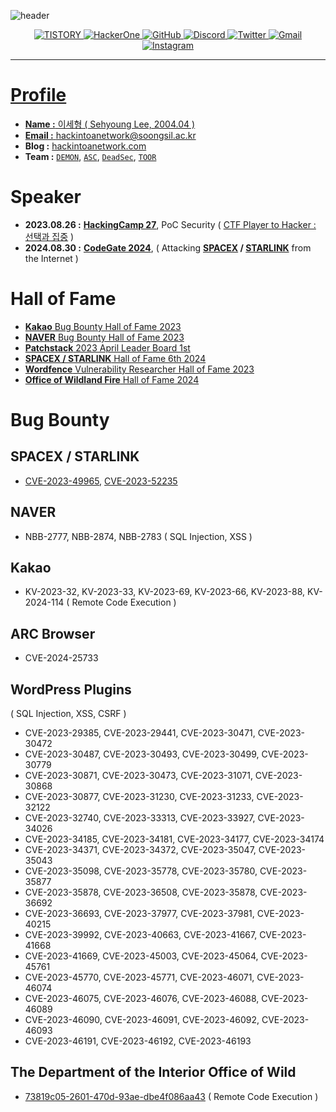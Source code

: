 ![header](https://capsule-render.vercel.app/api?type=soft&color=black&height=200&section=header&text=hackintoanetwork&fontColor=FFFFFF&fontSize=70&animation=fadeIn)<p align="center"><a href="https://hackintoanetwork.co.kr"><img alt="TISTORY" src ="https://img.shields.io/badge/Tistory-000000.svg?&style=for-the-badge&logo=tistory&logoColor=white&link=https://hackintoanetwork.com"/> <a href="https://hackerone.com/hackintoanetwork"><img alt="HackerOne" src ="https://img.shields.io/badge/HackerOne-000000.svg?&style=for-the-badge&logo=hackerone&logoColor=white"/> <a href="https://hackintoanetwork.com"><img alt="GitHub" src ="https://img.shields.io/badge/GitHub.io-181717.svg?&style=for-the-badge&logo=gitHub&logoColor=white&link=https://hackintoanetwork.github.io"/> <img alt="Discord" src ="https://img.shields.io/badge/Discord-5865F2.svg?&style=for-the-badge&logo=discord&logoColor=white"/> <img alt="Twitter" src ="https://img.shields.io/badge/Twitter-1DA1F2.svg?&style=for-the-badge&logo=twitter&logoColor=white"/> <a href="mailto:hackintoanetwork@gmail.com"><img alt="Gmail" src ="https://img.shields.io/badge/Gmail-EA4335.svg?&style=for-the-badge&logo=gmail&logoColor=white"/> <a href="https://instagram.com/hackintoanetwork"><img alt="Instagram" src ="https://img.shields.io/badge/Instagram-E4405F.svg?&style=for-the-badge&logo=instagram&logoColor=white"/></p>

* * *

# **Profile**


- **Name :** 이세형 ( Sehyoung Lee, 2004.04 )
- **Email :** [hackintoanetwork@soongsil.ac.kr](mailto:hackintoanetwork@soongsil.ac.kr)
- **Blog :** [hackintoanetwork.com](https://hackintoanetwork.com)
- **Team :** [`DEMON`](https://demon-kr.github.io/), [`ASC`](https://ssu-asc.github.io/), [`DeadSec`](https://deadsec.team/), [`TOOR`](https:///) 

# **Speaker**


- **2023.08.26 :** [**HackingCamp 27**](http://hackingcamp.org/), PoC Security ( [CTF Player to Hacker : 선택과 집중](https://github.com/hackintoanetwork/Scan-WP) )
- **2024.08.30 :** [**CodeGate 2024**](https://codegate.org/), ( Attacking <b>[SPACEX](https://www.spacex.com/) / [STARLINK](https://www.starlink.com/)</b> from the Internet )

# Hall of Fame

- [**Kakao** Bug Bounty Hall of Fame 2023](https://bugbounty.kakao.com/notice/halloffame)
- [**NAVER** Bug Bounty Hall of Fame 2023](https://bugbounty.naver.com/ko/halloffame_2023)
- [**Patchstack** 2023 April Leader Board 1st](https://patchstack.com/database/leaderboard/april-2023)
- [**SPACEX / STARLINK** Hall of Fame 6th 2024](https://bugcrowd.com/spacex/hall-of-fame)
- [**Wordfence** Vulnerability Researcher Hall of Fame 2023](https://www.wordfence.com/threat-intel/vulnerabilities/researchers/all-time?page=2)
- [**Office of Wildland Fire** Hall of Fame 2024](https://bugcrowd.com/owf-vdp/hall-of-fame)

# **Bug Bounty**


## SPACEX / STARLINK

- [CVE-2023-49965](https://hackintoanetwork.com/blog/2023-starlink-router-gen2-xss-eng/), [CVE-2023-52235](https://bugcrowd.com/disclosures/f529009b-90eb-4bf9-957d-6fe7ea890fa2/starlink-dishy-is-vulnerable-to-csrf-via-dns-rebinding)

## **NAVER**

- NBB-2777, NBB-2874, NBB-2783 ( SQL Injection, XSS )

## **Kakao**

- KV-2023-32, KV-2023-33, KV-2023-69, KV-2023-66, KV-2023-88, KV-2024-114 ( Remote Code Execution )

## ARC Browser

- CVE-2024-25733

## WordPress Plugins

( SQL Injection, XSS, CSRF )

- CVE-2023-29385, CVE-2023-29441, CVE-2023-30471, CVE-2023-30472
- CVE-2023-30487, CVE-2023-30493, CVE-2023-30499, CVE-2023-30779
- CVE-2023-30871, CVE-2023-30473, CVE-2023-31071, CVE-2023-30868
- CVE-2023-30877, CVE-2023-31230, CVE-2023-31233, CVE-2023-32122
- CVE-2023-32740, CVE-2023-33313, CVE-2023-33927, CVE-2023-34026
- CVE-2023-34185, CVE-2023-34181, CVE-2023-34177, CVE-2023-34174
- CVE-2023-34371, CVE-2023-34372, CVE-2023-35047, CVE-2023-35043
- CVE-2023-35098, CVE-2023-35778, CVE-2023-35780, CVE-2023-35877
- CVE-2023-35878, CVE-2023-36508, CVE-2023-35878, CVE-2023-36692
- CVE-2023-36693, CVE-2023-37977, CVE-2023-37981, CVE-2023-40215
- CVE-2023-39992, CVE-2023-40663, CVE-2023-41667, CVE-2023-41668
- CVE-2023-41669, CVE-2023-45003, CVE-2023-45064, CVE-2023-45761
- CVE-2023-45770, CVE-2023-45771, CVE-2023-46071, CVE-2023-46074
- CVE-2023-46075, CVE-2023-46076, CVE-2023-46088, CVE-2023-46089
- CVE-2023-46090, CVE-2023-46091, CVE-2023-46092, CVE-2023-46093
- CVE-2023-46191, CVE-2023-46192, CVE-2023-46193

## The Department of the Interior Office of Wild
- [73819c05-2601-470d-93ae-dbe4f086aa43](https://bugcrowd.com/owf-vdp/crowdstream) ( Remote Code Execution )
